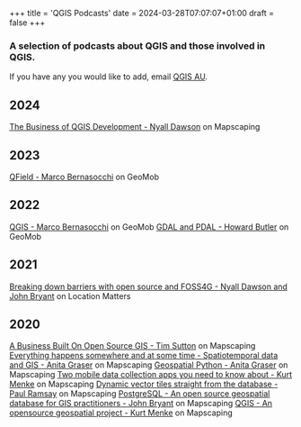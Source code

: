 +++
title = 'QGIS Podcasts'
date = 2024-03-28T07:07:07+01:00
draft = false
+++
### A selection of podcasts about QGIS and those involved in QGIS.
If you have any you would like to add, email [QGIS AU](mailto:emma@north-road.com).

## 2024
[The Business of QGIS Development - Nyall Dawson](https://mapscaping.com/podcast/the-business-of-qgis-development/) on Mapscaping

## 2023
[QField - Marco Bernasocchi](https://thegeomob.com/podcast/episode-208) on GeoMob

## 2022
[QGIS - Marco Bernasocchi](https://thegeomob.com/podcast/episode-148) on GeoMob
[GDAL and PDAL - Howard Butler](https://thegeomob.com/podcast/episode-125) on GeoMob

## 2021
[Breaking down barriers with open source and FOSS4G - Nyall Dawson and John Bryant](https://location-matters.captivate.fm/episode/breaking-down-barriers-with-open-source-and-foss4g) on Location Matters

## 2020
[A Business Built On Open Source GIS - Tim Sutton](https://mapscaping.com/podcast/a-business-built-on-open-source-gis/) on Mapscaping
[Everything happens somewhere and at some time - Spatiotemporal data and GIS - Anita Graser](https://mapscaping.com/podcast/everything-happens-some-where-some-time-spatiotemporal-data-and-gis/) on Mapscaping
[Geospatial Python - Anita Graser](https://mapscaping.com/podcast/geospatial-python/) on Mapscaping
[Two mobile data collection apps you need to know about - Kurt Menke](https://mapscaping.com/podcast/two-mobile-data-collection-apps-you-need-to-know-about/) on Mapscaping
[Dynamic vector tiles straight from the database - Paul Ramsay](https://mapscaping.com/podcast/dynamic-vector-tiles-straight-from-the-database/?_pos=1&_sid=0efc9129a&_ss=r) on Mapscaping
[PostgreSQL - An open source geospatial database for GIS practitioners - John Bryant](https://mapscaping.com/podcast/postgresql-an-open-source-geospatial-database-for-gis-practitioners/) on Mapscaping
[QGIS - An opensource geospatial project - Kurt Menke](https://mapscaping.com/podcast/qgis-an-opensource-geospatial-project/) on Mapscaping
